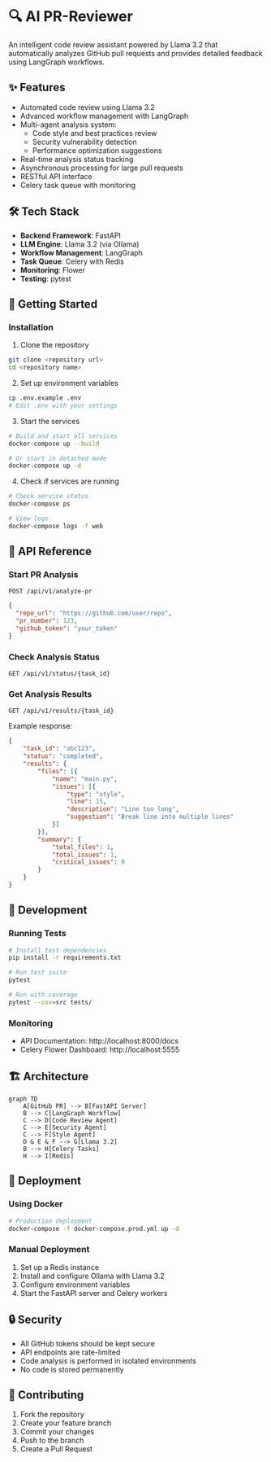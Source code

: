 # 🔍 AI PR-Reviewer
An intelligent code review assistant powered by Llama 3.2 that automatically analyzes GitHub pull requests and provides detailed feedback using LangGraph workflows.

## ✨ Features

- Automated code review using Llama 3.2
- Advanced workflow management with LangGraph
- Multi-agent analysis system:
  - Code style and best practices review
  - Security vulnerability detection
  - Performance optimization suggestions
- Real-time analysis status tracking
- Asynchronous processing for large pull requests
- RESTful API interface
- Celery task queue with monitoring

## 🛠️ Tech Stack

- **Backend Framework**: FastAPI
- **LLM Engine**: Llama 3.2 (via Ollama)
- **Workflow Management**: LangGraph
- **Task Queue**: Celery with Redis
- **Monitoring**: Flower
- **Testing**: pytest

## 🚀 Getting Started

### Installation

1. Clone the repository
```bash
git clone <repository url>
cd <repository name>
```

2. Set up environment variables
```bash
cp .env.example .env
# Edit .env with your settings
```

3. Start the services
```bash
# Build and start all services
docker-compose up --build

# Or start in detached mode
docker-compose up -d
```

4. Check if services are running
```bash
# Check service status
docker-compose ps

# View logs
docker-compose logs -f web
```

## 📡 API Reference

### Start PR Analysis
```http
POST /api/v1/analyze-pr
```
```json
{
  "repo_url": "https://github.com/user/repo",
  "pr_number": 123,
  "github_token": "your_token"
}
```

### Check Analysis Status
```http
GET /api/v1/status/{task_id}
```

### Get Analysis Results
```http
GET /api/v1/results/{task_id}
```

Example response:
```json
{
    "task_id": "abc123",
    "status": "completed",
    "results": {
        "files": [{
            "name": "main.py",
            "issues": [{
                "type": "style",
                "line": 15,
                "description": "Line too long",
                "suggestion": "Break line into multiple lines"
            }]
        }],
        "summary": {
            "total_files": 1,
            "total_issues": 1,
            "critical_issues": 0
        }
    }
}
```

## 🧪 Development

### Running Tests
```bash
# Install test dependencies
pip install -r requirements.txt

# Run test suite
pytest

# Run with coverage
pytest --cov=src tests/
```

### Monitoring
- API Documentation: http://localhost:8000/docs
- Celery Flower Dashboard: http://localhost:5555

## 🏗️ Architecture

```mermaid
graph TD
    A[GitHub PR] --> B[FastAPI Server]
    B --> C[LangGraph Workflow]
    C --> D[Code Review Agent]
    C --> E[Security Agent]
    C --> F[Style Agent]
    D & E & F --> G[Llama 3.2]
    B --> H[Celery Tasks]
    H --> I[Redis]
```

## 🚀 Deployment

### Using Docker
```bash
# Production deployment
docker-compose -f docker-compose.prod.yml up -d
```

### Manual Deployment
1. Set up a Redis instance
2. Install and configure Ollama with Llama 3.2
3. Configure environment variables
4. Start the FastAPI server and Celery workers

## 🔒 Security

- All GitHub tokens should be kept secure
- API endpoints are rate-limited
- Code analysis is performed in isolated environments
- No code is stored permanently

## 🤝 Contributing

1. Fork the repository
2. Create your feature branch
3. Commit your changes
4. Push to the branch
5. Create a Pull Request
